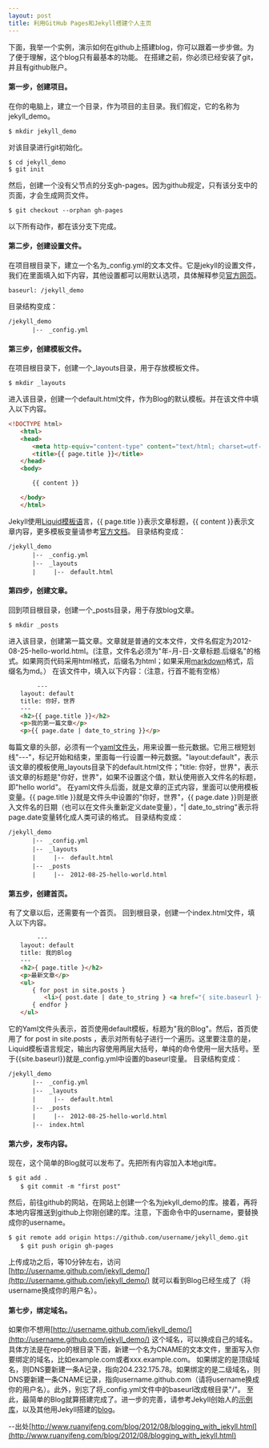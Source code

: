 ```yaml
---
layout: post
title: 利用GitHub Pages和Jekyll搭建个人主页
---
```


下面，我举一个实例，演示如何在github上搭建blog，你可以跟着一步步做。为了便于理解，这个blog只有最基本的功能。
在搭建之前，你必须已经安装了git，并且有github账户。
#### 第一步，创建项目。
在你的电脑上，建立一个目录，作为项目的主目录。我们假定，它的名称为jekyll_demo。

```
$ mkdir jekyll_demo
```

对该目录进行git初始化。

```
$ cd jekyll_demo
$ git init
```

然后，创建一个没有父节点的分支gh-pages。因为github规定，只有该分支中的页面，才会生成网页文件。

```
$ git checkout --orphan gh-pages
```

以下所有动作，都在该分支下完成。

#### 第二步，创建设置文件。
在项目根目录下，建立一个名为_config.yml的文本文件。它是jekyll的设置文件，我们在里面填入如下内容，其他设置都可以用默认选项，具体解释参见[官方网页](https://github.com/jekyll/jekyll/wiki/Configuration)。

```
baseurl: /jekyll_demo
```

目录结构变成：

```
/jekyll_demo
　　　　|--　_config.yml
```

#### 第三步，创建模板文件。
在项目根目录下，创建一个_layouts目录，用于存放模板文件。

```
$ mkdir _layouts
```

进入该目录，创建一个default.html文件，作为Blog的默认模板。并在该文件中填入以下内容。

```html
<!DOCTYPE html>
　　<html>
　　<head>
　　　　<meta http-equiv="content-type" content="text/html; charset=utf-8" />
　　　　<title>{{ page.title }}</title>
　　</head>
　　<body>

　　　　{{ content }}

　　</body>
　　</html>
```

Jekyll使用[Liquid模板语](https://github.com/shopify/liquid/wiki/liquid-for-designers)言，{{ page.title }}表示文章标题，{{ content }}表示文章内容，更多模板变量请参考[官方文档](https://github.com/mojombo/jekyll/wiki/Template-Data)。
目录结构变成：

```
/jekyll_demo
　　　　|--　_config.yml
　　　　|--　_layouts
　　　　|　　　|--　default.html
```

#### 第四步，创建文章。
回到项目根目录，创建一个_posts目录，用于存放blog文章。

```
$ mkdir _posts
```

进入该目录，创建第一篇文章。文章就是普通的文本文件，文件名假定为2012-08-25-hello-world.html。(注意，文件名必须为"年-月-日-文章标题.后缀名"的格式。如果网页代码采用html格式，后缀名为html；如果采用[markdown](http://daringfireball.net/projects/markdown/)格式，后缀名为md。）
在该文件中，填入以下内容：（注意，行首不能有空格）

```html
        ---
　　layout: default
　　title: 你好，世界
　　---
　　<h2>{{ page.title }}</h2>
　　<p>我的第一篇文章</p>
　　<p>{{ page.date | date_to_string }}</p>
```

每篇文章的头部，必须有一个[yaml文件头](https://github.com/mojombo/jekyll/wiki/YAML-Front-Matter)，用来设置一些元数据。它用三根短划线"---"，标记开始和结束，里面每一行设置一种元数据。"layout:default"，表示该文章的模板使用_layouts目录下的default.html文件；"title: 你好，世界"，表示该文章的标题是"你好，世界"，如果不设置这个值，默认使用嵌入文件名的标题，即"hello world"。
在yaml文件头后面，就是文章的正式内容，里面可以使用模板变量。{{ page.title }}就是文件头中设置的"你好，世界"，{{ page.date }}则是嵌入文件名的日期（也可以在文件头重新定义date变量），"| date_to_string"表示将page.date变量转化成人类可读的格式。
目录结构变成：

```
/jekyll_demo
　　　　|--　_config.yml
　　　　|--　_layouts
　　　　|　　　|--　default.html 
　　　　|--　_posts
　　　　|　　　|--　2012-08-25-hello-world.html
```

#### 第五步，创建首页。
有了文章以后，还需要有一个首页。
回到根目录，创建一个index.html文件，填入以下内容。

```html
        ---
　　layout: default
　　title: 我的Blog
　　---
　　<h2>{ page.title }</h2>
　　<p>最新文章</p>
　　<ul>
　　　　{ for post in site.posts }
　　　　　　<li>{ post.date | date_to_string } <a href="{ site.baseurl }{post.url }">{ post.title }</a></li>
　　　　{ endfor }
　　</ul>
```

它的Yaml文件头表示，首页使用default模板，标题为"我的Blog"。然后，首页使用了 for post in site.posts ，表示对所有帖子进行一个遍历。这里要注意的是，Liquid模板语言规定，输出内容使用两层大括号，单纯的命令使用一层大括号。至于{{site.baseurl}}就是_config.yml中设置的baseurl变量。
目录结构变成：

```
/jekyll_demo
　　　　|--　_config.yml
　　　　|--　_layouts
　　　　|　　　|--　default.html 
　　　　|--　_posts
　　　　|　　　|--　2012-08-25-hello-world.html
　　　　|--　index.html
```

#### 第六步，发布内容。
现在，这个简单的Blog就可以发布了。先把所有内容加入本地git库。

```
$ git add .
　　$ git commit -m "first post"
```

然后，前往github的网站，在网站上创建一个名为jekyll_demo的库。接着，再将本地内容推送到github上你刚创建的库。注意，下面命令中的username，要替换成你的username。

```
$ git remote add origin https://github.com/username/jekyll_demo.git
　　$ git push origin gh-pages
```

上传成功之后，等10分钟左右，访问[http://username.github.com/jekyll_demo/](http://username.github.com/jekyll_demo/) 就可以看到Blog已经生成了（将username换成你的用户名）。


#### 第七步，绑定域名。
如果你不想用[http://username.github.com/jekyll_demo/](http://username.github.com/jekyll_demo/) 这个域名，可以换成自己的域名。
具体方法是在repo的根目录下面，新建一个名为CNAME的文本文件，里面写入你要绑定的域名，比如example.com或者xxx.example.com。
如果绑定的是顶级域名，则DNS要新建一条A记录，指向204.232.175.78。如果绑定的是二级域名，则DNS要新建一条CNAME记录，指向username.github.com（请将username换成你的用户名）。此外，别忘了将_config.yml文件中的baseurl改成根目录"/"。
至此，最简单的Blog就算搭建完成了。进一步的完善，请参考Jekyll创始人的[示例库](https://github.com/mojombo/tpw)，以及其他用Jekyll搭建的[blog](https://github.com/mojombo/jekyll/wiki/Sites)。

--出处[http://www.ruanyifeng.com/blog/2012/08/blogging_with_jekyll.html](http://www.ruanyifeng.com/blog/2012/08/blogging_with_jekyll.html)